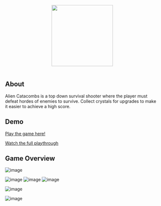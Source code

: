 <div id="header" align="center">
<img src ="https://github.com/user-attachments/assets/6de454fd-a98a-4e21-9ffe-4e209e5eaacc" height="200">
</div>
<div><br></div>

## About
Alien Catacombs is a top down survival shooter where the player must defeat hordes of enemies to survive. Collect crystals for upgrades to make it easier to achieve a high score.

## Demo
[Play the game here!](https://markkuinkinen.itch.io/alien-catacombs)

[Watch the full playthrough](https://youtu.be/nVnLO6Y2Hdk)

## Game Overview

![image](https://github.com/user-attachments/assets/80c1e2bb-0aab-47d2-a6c9-2fc6e0a034b0)


![image](https://github.com/user-attachments/assets/3544f1b8-ec44-49a2-8a8c-a1f8592e0670)
![image](https://github.com/user-attachments/assets/3f685f55-79bd-4823-92b0-4eb249171021)
![image](https://github.com/user-attachments/assets/225cf23b-8178-4d7d-abfd-dee00fab6e73)

![image](https://github.com/user-attachments/assets/dbbddc13-4882-4bb2-a5f5-30cbfd5ddcab)

![image](https://github.com/user-attachments/assets/f6de65df-83d4-44c2-87ed-a6a4b983eab5)


